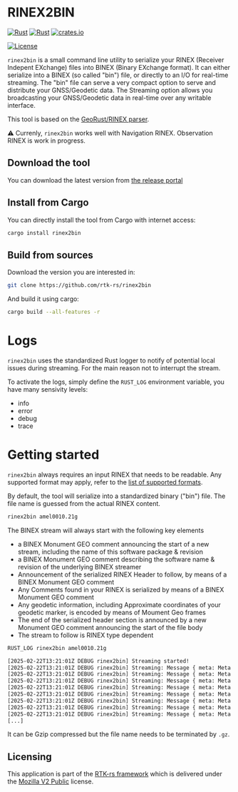 RINEX2BIN
=========

[![Rust](https://github.com/rtk-rs/rinex2bin/actions/workflows/rust.yml/badge.svg)](https://github.com/rtk-rs/rinex2bin/actions/workflows/rust.yml)
[![Rust](https://github.com/rtk-rs/rinex2bin/actions/workflows/daily.yml/badge.svg)](https://github.com/rtk-rs/rinex2bin/actions/workflows/daily.yml)
[![crates.io](https://img.shields.io/crates/v/rinex2bin.svg)](https://crates.io/crates/rinex2bin)

[![License](https://img.shields.io/badge/license-MPL_2.0-orange?style=for-the-badge&logo=mozilla)](https://github.com/rtk-rs/rinex2bin/blob/main/LICENSE)

`rinex2bin` is a small command line utility to serialize your RINEX (Receiver Indepent EXchange) files
into BINEX (Binary EXchange format). It can either serialize into a BINEX (so called "bin") file,
or directly to an I/O for real-time streaming. The "bin" file can serve a very compact option to serve
and distribute your GNSS/Geodetic data. The Streaming option allows you broadcasting your GNSS/Geodetic data
in real-time over any writable interface.

This tool is based on the [GeoRust/RINEX parser](https://github.com/georust/rinex).

:warning: Currenly, `rinex2bin` works well with Navigation RINEX. Observation RINEX is work in progress.

## Download the tool

You can download the latest version from [the release portal](https://github.com/rtk-rs/rinex2bin/releases)

## Install from Cargo

You can directly install the tool from Cargo with internet access:

```bash
cargo install rinex2bin
```

## Build from sources

Download the version you are interested in:

```bash
git clone https://github.com/rtk-rs/rinex2bin
```

And build it using cargo:

```bash
cargo build --all-features -r
```

Logs
====

`rinex2bin` uses the standardized Rust logger to notify of potential local issues
during streaming. For the main reason not to interrupt the stream.

To activate the logs, simply define the `RUST_LOG` environment variable, you have many sensivity levels:

- info
- error
- debug
- trace

Getting started
===============

`rinex2bin` always requires an input RINEX that needs to be readable.
Any supported format may apply, refer to the [list of supported formats](https://github.com/georust/rinex).

By default, the tool will serialize into a standardized binary ("bin") file. The file name
is guessed from the actual RINEX content.

```bash
rinex2bin amel0010.21g

```

The BINEX stream will always start with the following key elements

- a BINEX Monument GEO comment announcing the start of a new stream,
including the name of this software package & revision
- a BINEX Monument GEO comment describing the software name & revision
of the underlying BINEX streamer
- Announcement of the serialized RINEX Header to follow, by means of a BINEX Monument GEO comment
- Any Comments found in your RINEX is serialized by means of a BINEX Monument GEO comment
- Any geodetic information, including Approximate coordinates of your geodetic marker, is encoded
by means of Moument Geo frames
- The end of the serialized header section is announced by a new Monument GEO comment
announcing the start of the file body
- The stream to follow is RINEX type dependent

```bash
RUST_LOG rinex2bin amel0010.21g

[2025-02-22T13:21:01Z DEBUG rinex2bin] Streaming started!
[2025-02-22T13:21:01Z DEBUG rinex2bin] Streaming: Message { meta: Meta { reversed: false, enhanced_crc: false, big_endian: true }, record: MonumentGeo(MonumentGeoRecord { epoch: 2020-12-31T23:45:00 UTC, meta: RNX2BIN, comments: ["RNX2BIN from NAVIGATION DATA", "STREAM starting!"], frames: [GeoStringFrame { fid: SoftwareName, string: "geo-rust v0.17.0-beta" }] }) }
[2025-02-22T13:21:01Z DEBUG rinex2bin] Streaming: Message { meta: Meta { reversed: false, enhanced_crc: false, big_endian: true }, record: MonumentGeo(MonumentGeoRecord { epoch: 2020-12-31T23:45:00 UTC, meta: RNX2BIN, comments: [], frames: [GeoStringFrame { fid: SoftwareName, string: "geo-rust v0.17.0-beta" }] }) }
[2025-02-22T13:21:01Z DEBUG rinex2bin] Streaming: Message { meta: Meta { reversed: false, enhanced_crc: false, big_endian: true }, record: MonumentGeo(MonumentGeoRecord { epoch: 2020-12-31T23:45:00 UTC, meta: RNX2BIN, comments: ["RINEX Header comments following!"], frames: [GeoStringFrame { fid: SoftwareName, string: "geo-rust v0.17.0-beta" }] }) }
[2025-02-22T13:21:01Z DEBUG rinex2bin] Streaming: Message { meta: Meta { reversed: false, enhanced_crc: false, big_endian: true }, record: MonumentGeo(MonumentGeoRecord { epoch: 2020-12-31T23:45:00 UTC, meta: RNX2BIN, comments: ["Linux 2.4.21-27.ELsmp|Opteron|gcc|Linux 64|=+", "GN-RINEX 1.3        Geo++ GmbH          31-DEC-20 23:59", "gfzrnx-1.13-7761    FILE MERGE          20210101 010301 UTC"], frames: [GeoStringFrame { fid: SoftwareName, string: "geo-rust v0.17.0-beta" }] }) }
[2025-02-22T13:21:01Z DEBUG rinex2bin] Streaming: Message { meta: Meta { reversed: false, enhanced_crc: false, big_endian: true }, record: MonumentGeo(MonumentGeoRecord { epoch: 2020-12-31T23:45:00 UTC, meta: RNX2BIN, comments: ["RINEX Record starting!"], frames: [GeoStringFrame { fid: SoftwareName, string: "geo-rust v0.17.0-beta" }] }) }
[2025-02-22T13:21:01Z DEBUG rinex2bin] Streaming: Message { meta: Meta { reversed: false, enhanced_crc: false, big_endian: true }, record: EphemerisFrame(GLO(GLOEphemeris { slot: 0, day: 0, tod_s: 0, clock_offset_s: -4.20100986958e-5, clock_rel_freq_bias: 0.0, t_k_sec: 0, x_km: 18170.6850586, vel_x_km: 0.818475723267, acc_x_km: 2.79396772385e-9, y_km: 18170.6850586, vel_y_km: 0.75625038147, acc_y_km: 9.31322574615e-10, z_km: 18170.6850586, vel_z_km: -3.34566307068, acc_z_km: -2.79396772385e-9, sv_health: 0, freq_channel: 0, age_op_days: 0, leap_s: 0, tau_gps_s: 0.0, l1_l2_gd: 0.0 })) }
[2025-02-22T13:21:01Z DEBUG rinex2bin] Streaming: Message { meta: Meta { reversed: false, enhanced_crc: false, big_endian: true }, record: EphemerisFrame(GLO(GLOEphemeris { slot: 0, day: 0, tod_s: 0, clock_offset_s: 0.000461053103209, clock_rel_freq_bias: 1.81898940355e-12, t_k_sec: 0, x_km: -8955.04199219, vel_x_km: 1.43687725067, acc_x_km: -4.65661287308e-9, y_km: -8955.04199219, vel_y_km: 1.5303068161, acc_y_km: -9.31322574615e-10, z_km: -8955.04199219, vel_z_km: 2.66476726532, acc_z_km: 9.31322574615e-10, sv_health: 0, freq_channel: 0, age_op_days: 0, leap_s: 0, tau_gps_s: 0.0, l1_l2_gd: 0.0 })) }
[2025-02-22T13:21:01Z DEBUG rinex2bin] Streaming: Message { meta: Meta { reversed: false, enhanced_crc: false, big_endian: true }, record: EphemerisFrame(GLO(GLOEphemeris { slot: 0, day: 0, tod_s: 0, clock_offset_s: 2.83820554614e-5, clock_rel_freq_bias: 0.0, t_k_sec: 0, x_km: 15025.2294922, vel_x_km: 1.75297737122, acc_x_km: 9.31322574615e-10, y_km: 15025.2294922, vel_y_km: -0.947224617004, acc_y_km: -9.31322574615e-10, z_km: 15025.2294922, vel_z_km: -2.76998615265, acc_z_km: -2.79396772385e-9, sv_health: 0, freq_channel: 0, age_op_days: 0, leap_s: 0, tau_gps_s: 0.0, l1_l2_gd: 0.0 })) }
[...]
```

It can be Gzip compressed but the file name needs to be terminated by `.gz`.

## Licensing

This application is part of the [RTK-rs framework](https://github.com/rtk-rs) which
is delivered under the [Mozilla V2 Public](https://www.mozilla.org/en-US/MPL/2.0) license.
